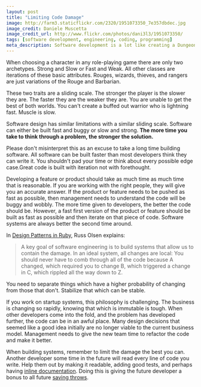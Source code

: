 ```yaml
---
layout: post
title: "Limiting Code Damage"
image: http://farm3.staticflickr.com/2320/1951073350_7e357dbdec.jpg
image_credit: Daniele Muscetta
image_credit_url: http://www.flickr.com/photos/dani3l3/1951073350/
tags: [software development, engineering, coding, programming]
meta_description: Software development is a lot like creating a Dungeons & Dragons character.
---
```


When choosing a character in any role-playing game there are only two archetypes. Strong and Slow or Fast and Weak. All other classes are iterations of these basic attributes. Rouges, wizards, thieves, and rangers are just variations of the Rouge and Barbarian.

These two traits are a sliding scale. The stronger the player is the slower they are. The faster they are the weaker they are. You are unable to get the best of both worlds. You can't create a buffed out warrior who is lightning fast. Muscle is slow.

Software design has similar limitations with a similar sliding scale. Software can either be built fast and buggy or slow and strong. **The more time you take to think through a problem, the stronger the solution.**

Please don't misinterpret this as an excuse to take a long time building software. All software can be built faster than most developers think they can write it. You shouldn't pad your time or think about every possible edge case.Great code is built with iteration not with forethought.

Developing a feature or product should take as much time as much time that is reasonable. If you are working with the right people, they will give you an accurate answer. If the product or feature needs to be pushed as fast as possible, then management needs to understand the code will be buggy and wobbly. The more time given to developers, the better the code should be. However, a fast first version of the product or feature should be built as fast as possible and then iterate on that piece of code. Software systems are always better the second time around.

In [Design Patterns in Ruby][1], Russ Olsen explains:
> A key goal of software engineering is to build systems that allow us to contain the damage. In an ideal system, all changes are local: You should never have to comb through all of the code because A changed, which required you to change B, which triggered a change in C, which rippled all the way down to Z. 

You need to separate things which have a higher probability of changing from those that don't. Stabilize that which can be stable.

If you work on startup systems, this philosophy is challenging. The business is changing so rapidly, knowing that which is immutable is tough. When other developers come into the fold, and the problem has developed further, the code can be in an awful place. Many design decisions that seemed like a good idea initially are no longer viable to the current business model. Management needs to give the new team time to refactor the code and make it better.

When building systems, remember to limit the damage the best you can. Another developer some time in the future will read every line of code you write. Help them out by making it readable, adding good tests, and perhaps having [inline documentation][3]. Doing this is giving the future developer a bonus to all future [saving throws][2].

 [1]: http://www.amazon.com/gp/product/0321490452/ref=as_li_ss_tl?ie=UTF8&camp=1789&creative=390957&creativeASIN=0321490452&linkCode=as2&tag=breharsblo-20
 
 [2]: http://en.wikipedia.org/wiki/Saving_throw

 [3]: http://zachholman.com/posts/documentation/